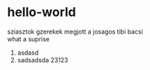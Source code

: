 # hello-world
sziasztok gzerekek megjott a josagos tibi bacsi  
what a suprise

1. asdasd
2. sadsadsda
  23123
